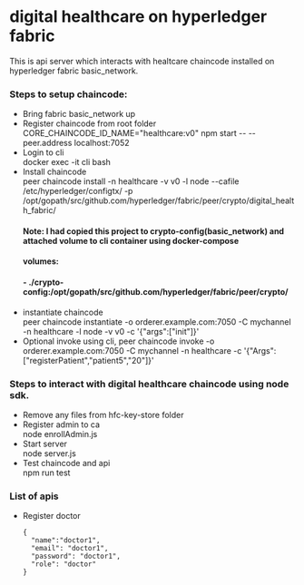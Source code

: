 # digital healthcare on hyperledger fabric
This is api server which interacts with healtcare chaincode installed on hyperledger fabric basic_network.

### Steps to setup chaincode:
* Bring fabric basic_network up  
* Register chaincode from root folder  
  CORE_CHAINCODE_ID_NAME="healthcare:v0" npm start -- --peer.address localhost:7052
* Login to cli  
  docker exec -it cli bash
* Install chaincode  
  peer chaincode install -n healthcare -v v0 -l node --cafile /etc/hyperledger/configtx/ -p /opt/gopath/src/github.com/hyperledger/fabric/peer/crypto/digital_health_fabric/
  #### Note: I had copied this project to crypto-config(basic_network) and attached volume to cli container using docker-compose
  ####       volumes: 
  ####          - ./crypto-config:/opt/gopath/src/github.com/hyperledger/fabric/peer/crypto/
* instantiate chaincode  
  peer chaincode instantiate -o orderer.example.com:7050 -C mychannel -n healthcare -l node -v v0 -c '{"args":["init"]}'
* Optional invoke using cli,
  peer chaincode invoke -o orderer.example.com:7050 -C mychannel -n healthcare -c '{"Args":["registerPatient","patient5","20"]}'
  
### Steps to interact with digital healthcare chaincode using node sdk.
* Remove any files from hfc-key-store folder
* Register admin to ca  
  node enrollAdmin.js
* Start server  
  node server.js
* Test chaincode and api  
  npm run test
  
### List of apis
* Register doctor  
  ``` POST /register  
  {
    "name":"doctor1",
    "email": "doctor1",
    "password": "doctor1",
    "role": "doctor"
  }
  ```
  
  

